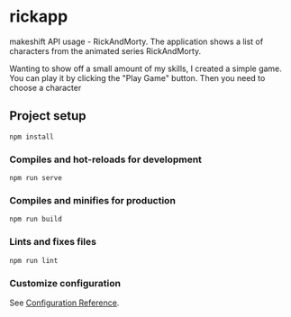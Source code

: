 # rickapp
makeshift API usage - RickAndMorty.
The application shows a list of characters from the animated series RickAndMorty.

Wanting to show off a small amount of my skills, I created a simple game. You can play it by clicking the "Play Game" button. Then you need to choose a character
## Project setup
```
npm install
```

### Compiles and hot-reloads for development
```
npm run serve
```

### Compiles and minifies for production
```
npm run build
```

### Lints and fixes files
```
npm run lint
```

### Customize configuration
See [Configuration Reference](https://cli.vuejs.org/config/).
